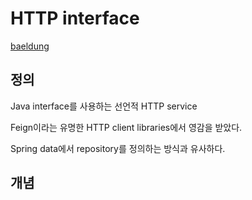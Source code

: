 # HTTP interface

[baeldung](https://www.baeldung.com/spring-6-http-interface)

## 정의
Java interface를 사용하는 선언적 HTTP service

Feign이라는 유명한 HTTP client libraries에서 영감을 받았다.

Spring data에서 repository를 정의하는 방식과 유사하다.

## 개념